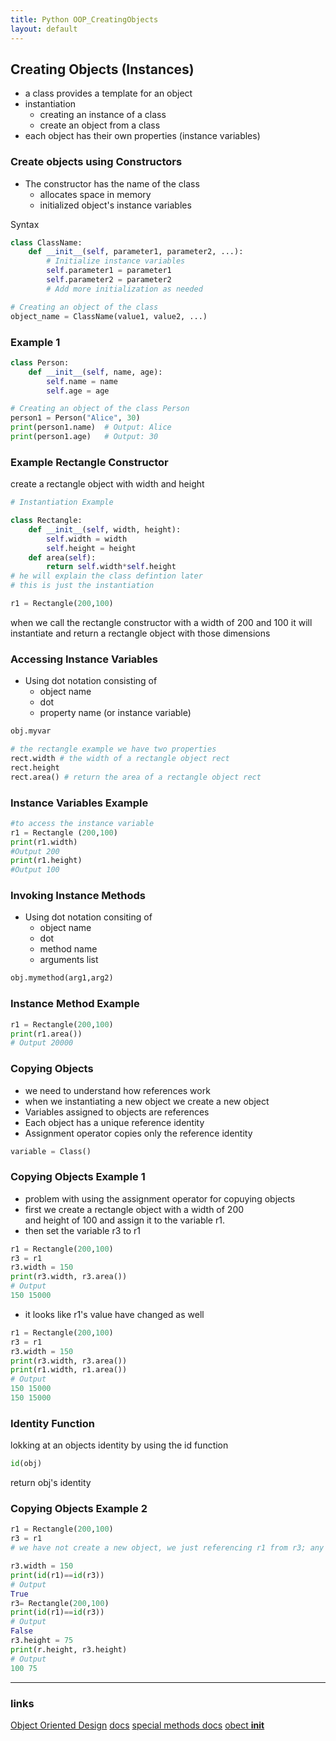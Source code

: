 ```yaml
---
title: Python OOP_CreatingObjects
layout: default
---
```


## Creating Objects (Instances)

* a class provides a template for an object
* instantiation
  * creating an instance of a class
  * create an object from a class
* each object has their own properties (instance variables)


### Create objects using Constructors

* The constructor has the name of the class
  * allocates space in memory
  * initialized object's instance variables

Syntax

```python
class ClassName:
    def __init__(self, parameter1, parameter2, ...):
        # Initialize instance variables
        self.parameter1 = parameter1
        self.parameter2 = parameter2
        # Add more initialization as needed

# Creating an object of the class
object_name = ClassName(value1, value2, ...)
```

### Example 1

```python
class Person:
    def __init__(self, name, age):
        self.name = name
        self.age = age

# Creating an object of the class Person
person1 = Person("Alice", 30)
print(person1.name)  # Output: Alice
print(person1.age)   # Output: 30
```

### Example Rectangle Constructor

create a rectangle object with width and height

```python
# Instantiation Example

class Rectangle:
    def __init__(self, width, height):
        self.width = width
        self.height = height
    def area(self):
        return self.width*self.height
# he will explain the class defintion later
# this is just the instantiation

r1 = Rectangle(200,100)
```

when we call the rectangle constructor with a width of 200 and 100 it will instantiate and return a rectangle object with those dimensions

### Accessing Instance Variables

* Using dot notation consisting of
  * object name
  * dot
  * property name (or instance variable)

```python
obj.myvar

# the rectangle example we have two properties
rect.width # the width of a rectangle object rect
rect.height
rect.area() # return the area of a rectangle object rect
```

### Instance Variables Example

```python
#to access the instance variable
r1 = Rectangle (200,100)
print(r1.width)
#Output 200
print(r1.height)
#Output 100
```

### Invoking Instance Methods

* Using dot notation consiting of
  * object name
  * dot
  * method name
  * arguments list

```python
obj.mymethod(arg1,arg2)
```

### Instance Method Example

```python
r1 = Rectangle(200,100)
print(r1.area())
# Output 20000
```

### Copying Objects

* we need to understand how references work
* when we instantiating a new object we create a new object
* Variables assigned to objects are references
* Each object has a unique reference identity
* Assignment operator copies only the reference identity

```python
variable = Class()
```

### Copying Objects Example 1

* problem with using the assignment operator for copuying objects
* first we create a rectangle object with a width of 200  
and height of 100 and assign it to the variable r1.
* then set the variable r3 to r1

```python
r1 = Rectangle(200,100)
r3 = r1
r3.width = 150
print(r3.width, r3.area())
# Output
150 15000
```

* it looks like r1's value have changed as well

```python
r1 = Rectangle(200,100)
r3 = r1
r3.width = 150
print(r3.width, r3.area())
print(r1.width, r1.area())
# Output
150 15000
150 15000
```

### Identity Function

lokking at an objects identity by using the id function

```python
id(obj)
```

return obj's identity

### Copying Objects Example 2

```python
r1 = Rectangle(200,100)
r3 = r1
# we have not create a new object, we just referencing r1 from r3; any changes to r3 affect r1

r3.width = 150
print(id(r1)==id(r3))
# Output
True
r3= Rectangle(200,100)
print(id(r1)==id(r3))
# Output
False
r3.height = 75
print(r.height, r3.height)
# Output
100 75
```

---

### links

[Object Oriented Design](https://www.youtube.com/watch?v=fJW65Wo7IHI)
[docs](https://docs.python.org/3/tutorial/classes.html)
[special methods docs](https://docs.python.org/3/reference/datamodel.html#specialnames)
[obect __init__](https://docs.python.org/3/reference/datamodel.html#object.__init__)
